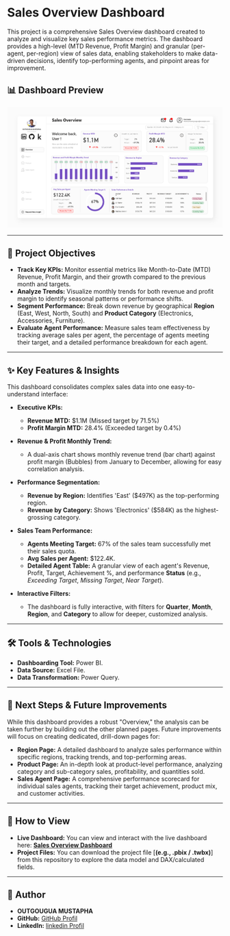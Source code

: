 # Sales Overview Dashboard

This project is a comprehensive Sales Overview dashboard created to analyze and visualize key sales performance metrics. The dashboard provides a high-level (MTD Revenue, Profit Margin) and granular (per-agent, per-region) view of sales data, enabling stakeholders to make data-driven decisions, identify top-performing agents, and pinpoint areas for improvement.

## 📊 Dashboard Preview

![Banner](Image/Overview2.png)

-----

## 🎯 Project Objectives

  * **Track Key KPIs:** Monitor essential metrics like Month-to-Date (MTD) Revenue, Profit Margin, and their growth compared to the previous month and targets.
  * **Analyze Trends:** Visualize monthly trends for both revenue and profit margin to identify seasonal patterns or performance shifts.
  * **Segment Performance:** Break down revenue by geographical **Region** (East, West, North, South) and **Product Category** (Electronics, Accessories, Furniture).
  * **Evaluate Agent Performance:** Measure sales team effectiveness by tracking average sales per agent, the percentage of agents meeting their target, and a detailed performance breakdown for each agent.

-----

## ✨ Key Features & Insights

This dashboard consolidates complex sales data into one easy-to-understand interface:

  * **Executive KPIs:**

      * **Revenue MTD:** $1.1M (Missed target by 71.5%)
      * **Profit Margin MTD:** 28.4% (Exceeded target by 0.4%)

  * **Revenue & Profit Monthly Trend:**

      * A dual-axis chart shows monthly revenue trend (bar chart) against profit margin (Bubbles) from January to December, allowing for easy correlation analysis.

  * **Performance Segmentation:**

      * **Revenue by Region:** Identifies 'East' ($497K) as the top-performing region.
      * **Revenue by Category:** Shows 'Electronics' ($584K) as the highest-grossing category.

  * **Sales Team Performance:**

      * **Agents Meeting Target:** 67% of the sales team successfully met their sales quota.
      * **Avg Sales per Agent:** $122.4K.
      * **Detailed Agent Table:** A granular view of each agent's Revenue, Profit, Target, Achievement %, and performance **Status** (e.g., *Exceeding Target*, *Missing Target*, *Near Target*).

  * **Interactive Filters:**

      * The dashboard is fully interactive, with filters for **Quarter**, **Month**, **Region**, and **Category** to allow for deeper, customized analysis.

-----

## 🛠️ Tools & Technologies

  * **Dashboarding Tool:** Power BI.
  * **Data Source:** Excel File.
  * **Data Transformation:** Power Query.

-----

## 🚀 Next Steps & Future Improvements

While this dashboard provides a robust "Overview," the analysis can be taken further by building out the other planned pages. Future improvements will focus on creating dedicated, drill-down pages for:

  * **Region Page:** A detailed dashboard to analyze sales performance within specific regions, tracking trends, and top-performing areas.
  * **Product Page:** An in-depth look at product-level performance, analyzing category and sub-category sales, profitability, and quantities sold.
  * **Sales Agent Page:** A comprehensive performance scorecard for individual sales agents, tracking their target achievement, product mix, and customer activities.

-----

## 🚀 How to View

  * **Live Dashboard:** You can view and interact with the live dashboard here: [**Sales Overview Dashboard**](https://app.powerbi.com/view?r=eyJrIjoiMjBmYTFjYWItODI3Yy00YWM2LTljNjItYmNjNjliNzA5MGY4IiwidCI6Ijg0ZDI3MGQyLTBiYzUtNGQ1NS1iZjBhLTI3NGYxYTU3NmNiZiJ9)
  * **Project Files:** You can download the project file [**(e.g., .pbix / .twbx)**] from this repository to explore the data model and DAX/calculated fields.

-----

## 👤 Author

  * **OUTGOUGUA MUSTAPHA**
  * **GitHub:** [GitHub Profil](https://github.com/outgouguamustapha)
  * **LinkedIn:** [linkedin Profil](https://www.linkedin.com/in/mustapha-outgougua/)
